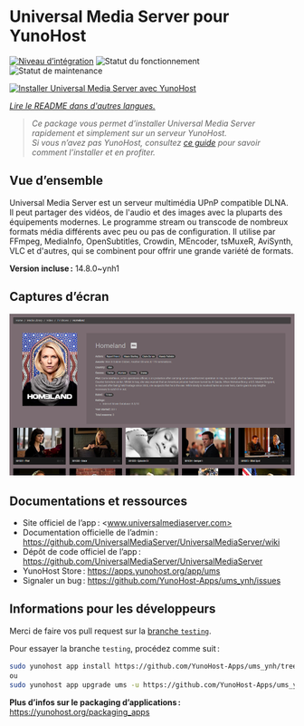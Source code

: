 <!--
Nota bene : ce README est automatiquement généré par <https://github.com/YunoHost/apps/tree/master/tools/readme_generator>
Il NE doit PAS être modifié à la main.
-->

# Universal Media Server pour YunoHost

[![Niveau d’intégration](https://apps.yunohost.org/badge/integration/ums)](https://ci-apps.yunohost.org/ci/apps/ums/)
![Statut du fonctionnement](https://apps.yunohost.org/badge/state/ums)
![Statut de maintenance](https://apps.yunohost.org/badge/maintained/ums)

[![Installer Universal Media Server avec YunoHost](https://install-app.yunohost.org/install-with-yunohost.svg)](https://install-app.yunohost.org/?app=ums)

*[Lire le README dans d'autres langues.](./ALL_README.md)*

> *Ce package vous permet d’installer Universal Media Server rapidement et simplement sur un serveur YunoHost.*  
> *Si vous n’avez pas YunoHost, consultez [ce guide](https://yunohost.org/install) pour savoir comment l’installer et en profiter.*

## Vue d’ensemble

Universal Media Server est un serveur multimédia UPnP compatible DLNA. Il peut partager des vidéos, de l'audio et des images avec la pluparts des équipements modernes. 
Le programme stream ou transcode de nombreux formats média différents avec peu ou pas de configuration. Il utilise par FFmpeg, MediaInfo, OpenSubtitles, Crowdin, MEncoder, tsMuxeR, AviSynth, VLC et d'autres, qui se combinent pour offrir une grande variété de formats.

**Version incluse :** 14.8.0~ynh1

## Captures d’écran

![Capture d’écran de Universal Media Server](./doc/screenshots/screenshot.png)

## Documentations et ressources

- Site officiel de l’app : <www.universalmediaserver.com>
- Documentation officielle de l’admin : <https://github.com/UniversalMediaServer/UniversalMediaServer/wiki>
- Dépôt de code officiel de l’app : <https://github.com/UniversalMediaServer/UniversalMediaServer>
- YunoHost Store : <https://apps.yunohost.org/app/ums>
- Signaler un bug : <https://github.com/YunoHost-Apps/ums_ynh/issues>

## Informations pour les développeurs

Merci de faire vos pull request sur la [branche `testing`](https://github.com/YunoHost-Apps/ums_ynh/tree/testing).

Pour essayer la branche `testing`, procédez comme suit :

```bash
sudo yunohost app install https://github.com/YunoHost-Apps/ums_ynh/tree/testing --debug
ou
sudo yunohost app upgrade ums -u https://github.com/YunoHost-Apps/ums_ynh/tree/testing --debug
```

**Plus d’infos sur le packaging d’applications :** <https://yunohost.org/packaging_apps>
